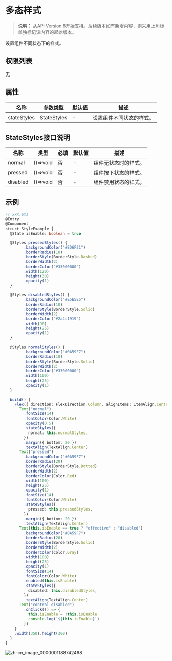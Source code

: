 # 多态样式

>  **说明：**
>  从API Version 8开始支持。后续版本如有新增内容，则采用上角标单独标记该内容的起始版本。


设置组件不同状态下的样式。


## 权限列表

无


## 属性

| 名称          | 参数类型        | 默认值  | 描述           |
| ----------- | ----------- | ---- | ------------ |
| stateStyles | StateStyles | -    | 设置组件不同状态的样式。 |

## StateStyles接口说明

| 名称       | 类型          | 必填   | 默认值  | 描述         |
| -------- | ----------- | ---- | ---- | ---------- |
| normal   | ()=&gt;void | 否    | -    | 组件无状态时的样式。 |
| pressed  | ()=&gt;void | 否    | -    | 组件按下状态的样式。 |
| disabled | ()=&gt;void | 否    | -    | 组件禁用状态的样式。 |

## 示例

```ts
// xxx.ets
@Entry
@Component
struct StyleExample {
  @State isEnable: boolean = true

  @Styles pressedStyles() {
        .backgroundColor("#ED6F21")
        .borderRadius(10)
        .borderStyle(BorderStyle.Dashed)
        .borderWidth(2)
        .borderColor("#33000000")
        .width(120)
        .height(30)
        .opacity(1)
  }

  @Styles disabledStyles() {
        .backgroundColor("#E5E5E5")
        .borderRadius(10)
        .borderStyle(BorderStyle.Solid)
        .borderWidth(2)
        .borderColor("#2a4c1919")
        .width(90)
        .height(25)
        .opacity(1)
  }

  @Styles normalStyles() {
        .backgroundColor("#0A59F7")
        .borderRadius(10)
        .borderStyle(BorderStyle.Solid)
        .borderWidth(2)
        .borderColor("#33000000")
        .width(100)
        .height(25)
        .opacity(1)
  }

  build() {
    Flex({ direction: FlexDirection.Column, alignItems: ItemAlign.Center }) {
      Text("normal")
        .fontSize(14)
        .fontColor(Color.White)
        .opacity(0.5)
        .stateStyles({
          normal: this.normalStyles,
        })
        .margin({ bottom: 20 })
        .textAlign(TextAlign.Center)
      Text("pressed")
        .backgroundColor("#0A59F7")
        .borderRadius(20)
        .borderStyle(BorderStyle.Dotted)
        .borderWidth(2)
        .borderColor(Color.Red)
        .width(100)
        .height(25)
        .opacity(1)
        .fontSize(14)
        .fontColor(Color.White)
        .stateStyles({
          pressed: this.pressedStyles,
        })
        .margin({ bottom: 20 })
        .textAlign(TextAlign.Center)
      Text(this.isEnable == true ? "effective" : "disabled")
        .backgroundColor("#0A59F7")
        .borderRadius(20)
        .borderStyle(BorderStyle.Solid)
        .borderWidth(2)
        .borderColor(Color.Gray)
        .width(100)
        .height(25)
        .opacity(1)
        .fontSize(14)
        .fontColor(Color.White)
        .enabled(this.isEnable)
        .stateStyles({
          disabled: this.disabledStyles,
        })
        .textAlign(TextAlign.Center)
      Text("control disabled")
        .onClick(() => {
          this.isEnable = !this.isEnable
          console.log(`${this.isEnable}`)
        })
    }
    .width(350).height(300)
  }
}
```

![zh-cn_image_0000001188742468](figures/zh-cn_image_0000001188742468.gif)
